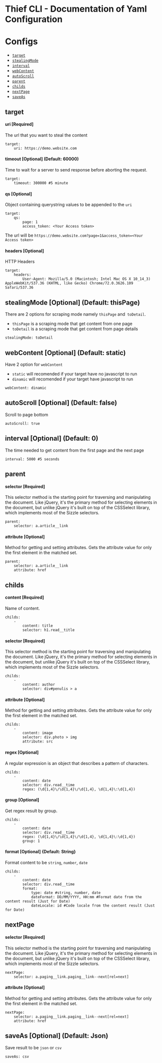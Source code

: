 Thief CLI - Documentation of Yaml Configuration
=========

# Configs
<!-- configs -->
* [`target`](#target)
* [`stealingMode`](#stealingmode-optional-default-thispage)
* [`interval`](#interval-optional-default-0)
* [`webContent`](#webcontent-optional-default-static)
* [`autoScroll`](#autoscroll-optional-default-false)
* [`parent`](#parent)
* [`childs`](#childs)
* [`nextPage`](#nextPage)
* [`saveAs`](#saveas-optional-default-json)

## target

#### uri [Required]
The url that you want to steal the content

```
target:
    uri: https://demo.website.com
```

#### timeout [Optional] (Default: 60000)
Time to wait for a server to send response before aborting the request.

```
target:
    timeout: 300000 #5 minute
```

#### qs [Optional]
Object containing querystring values to be appended to the `uri`

```
target:
    qs:
        page: 1
        access_token: <Your Access token>
```

The url will be `https://demo.website.com?page=1&access_token=<Your Access token>`

#### headers [Optional]
HTTP Headers

```
target:
    headers:
        User-Agent: Mozilla/5.0 (Macintosh; Intel Mac OS X 10_14_3) AppleWebKit/537.36 (KHTML, like Gecko) Chrome/72.0.3626.109 Safari/537.36
```

## stealingMode [Optional] (Default: thisPage)
There are 2 options for scraping mode namely `thisPage` and` toDetail`.

* `thisPage` is a scraping mode that get content from one page
* `toDetail` is a scraping mode that get content from page details

```
stealingMode: toDetail
```

## webContent [Optional] (Default: static)
Have 2 option for `webContent`
* `static` will recomended if your target have no javascript to run
* `dinamic` will recomended if your target have javascript to run

```
webContent: dinamic
```

## autoScroll [Optional] (Default: false)
Scroll to page bottom

```
autoScroll: true
```

## interval [Optional] (Default: 0)
The time needed to get content from the first page and the next page

```
interval: 5000 #5 seconds
```

## parent

#### selector [Required]
This selector method is the starting point for traversing and manipulating the document. Like jQuery, it's the primary method for selecting elements in the document, but unlike jQuery it's built on top of the CSSSelect library, which implements most of the Sizzle selectors.

```
parent:
    selector: a.article__link
```

#### attribute [Optional]
Method for getting and setting attributes. Gets the attribute value for only the first element in the matched set.

```
parent:
    selector: a.article__link
    attribute: href
```

## childs

#### content [Required]
Name of content.

```
childs:
    -
        content: title
        selector: h1.read__title
```

#### selector [Required]
This selector method is the starting point for traversing and manipulating the document. Like jQuery, it's the primary method for selecting elements in the document, but unlike jQuery it's built on top of the CSSSelect library, which implements most of the Sizzle selectors.

```
childs:
    -
        content: author
        selector: div#penulis > a
```

#### attribute [Optional]
Method for getting and setting attributes. Gets the attribute value for only the first element in the matched set.

```
childs:
    -
        content: image
        selector: div.photo > img
        attribute: src
```

#### regex [Optional]
A regular expression is an object that describes a pattern of characters.

```
childs:
    -
        content: date
        selector: div.read__time
        regex: (\d{1,4}\/\d{1,4}\/\d{1,4}, \d{1,4}\:\d{1,4})
```

#### group [Optional]
Get regex result by group.

```
childs:
    -
        content: date
        selector: div.read__time
        regex: (\d{1,4}\/\d{1,4}\/\d{1,4}, \d{1,4}\:\d{1,4})
        group: 1
```

#### format [Optional] {Default: String}
Format content to be `string`, `number`, `date`

```
childs:
    -
        content: date
        selector: div.read__time
        format:
            type: date #string, number, date
            dateFormat: DD/MM/YYYY, HH:mm #Format date from the content result (Just for Date)
            dateLocale: id #Code locale from the content result (Just for Date)
```

## nextPage

#### selector [Required]
This selector method is the starting point for traversing and manipulating the document. Like jQuery, it's the primary method for selecting elements in the document, but unlike jQuery it's built on top of the CSSSelect library, which implements most of the Sizzle selectors.

```
nextPage:
    selector: a.paging__link.paging__link--next[rel=next]
```

#### attribute [Optional]
Method for getting and setting attributes. Gets the attribute value for only the first element in the matched set.

```
nextPage:
    selector: a.paging__link.paging__link--next[rel=next]
    attribute: href
```

## saveAs [Optional] (Default: Json)
Save result to be `json` or `csv`

```
saveAs: csv
```

<!-- configsstop -->